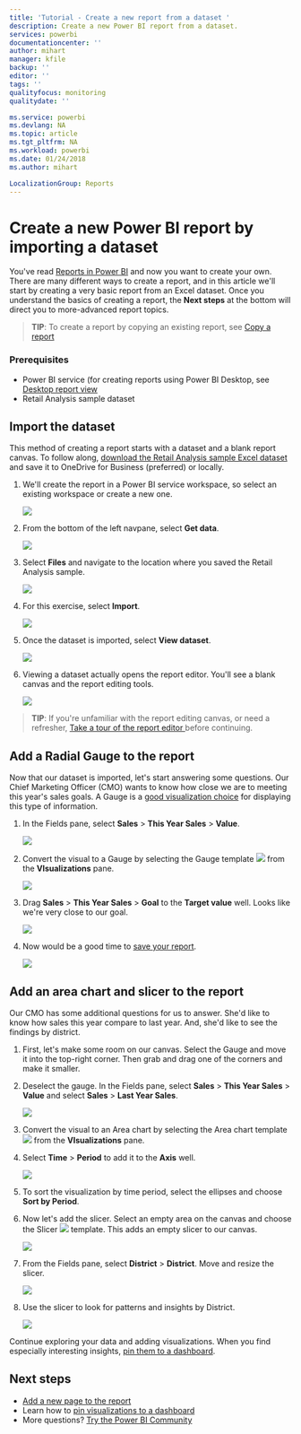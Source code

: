 ```yaml
---
title: 'Tutorial - Create a new report from a dataset '
description: Create a new Power BI report from a dataset.
services: powerbi
documentationcenter: ''
author: mihart
manager: kfile
backup: ''
editor: ''
tags: ''
qualityfocus: monitoring
qualitydate: ''

ms.service: powerbi
ms.devlang: NA
ms.topic: article
ms.tgt_pltfrm: NA
ms.workload: powerbi
ms.date: 01/24/2018
ms.author: mihart

LocalizationGroup: Reports
---
```

# Create a new Power BI report by importing a dataset
You've read [Reports in Power BI](service-reports.md) and now you want to create your own. There are many different ways to create a report, and in this article we'll start by creating a very basic report from an Excel dataset. Once you understand the basics of creating a report, the **Next steps** at the bottom will direct you to more-advanced report topics.  

> **TIP**: To create a report by copying an existing report, see [Copy a report](power-bi-report-copy.md)
> 
### Prerequisites
- Power BI service (for creating reports using Power BI Desktop, see [Desktop report view](desktop-report-view.md)   
- Retail Analysis sample dataset

## Import the dataset
This method of creating a report starts with a dataset and a blank report canvas. To follow along, [download the Retail Analysis sample Excel dataset](http://go.microsoft.com/fwlink/?LinkId=529778) and save it to OneDrive for Business (preferred) or locally.

1. We'll create the report in a Power BI service workspace, so select an existing workspace or create a new one.
   
   ![](media/service-report-create-new/power-bi-workspaces2.png)
2. From the bottom of the left navpane, select **Get data**.
   
   ![](media/service-report-create-new/power-bi-get-data3.png)
3. Select **Files** and navigate to the location where you saved the Retail Analysis sample.
   
    ![](media/service-report-create-new/power-bi-select-files.png)
4. For this exercise, select **Import**.
   
   ![](media/service-report-create-new/power-bi-import.png)
5. Once the dataset is imported, select **View dataset**.
   
   ![](media/service-report-create-new/power-bi-view-dataset.png)
6. Viewing a dataset actually opens the report editor.  You'll see a blank canvas and the report editing tools.
   
   ![](media/service-report-create-new/power-bi-blank-report.png)

> **TIP**: If you're unfamiliar with the report editing canvas, or need a refresher, [Take a tour of the report editor ](service-the-report-editor-take-a-tour.md) before continuing.
> 
> 

## Add a Radial Gauge to the report
Now that our dataset is imported, let's start answering some questions.  Our Chief Marketing Officer (CMO) wants to know how close we are to meeting this year's sales goals. A Gauge is a [good visualization choice](power-bi-report-visualizations.md) for displaying this type of information.

1. In the Fields pane, select **Sales** > **This Year Sales** > **Value**.
   
    ![](media/service-report-create-new/power-bi-report-step1.png)
2. Convert the visual to a Gauge by selecting the Gauge template ![](media/service-report-create-new/powerbi-gauge-icon.png) from the **VIsualizations** pane.
   
    ![](media/service-report-create-new/power-bi-report-step2.png)
3. Drag **Sales** > **This Year Sales** > **Goal** to the **Target value** well. Looks like we're very close to our goal.
   
    ![](media/service-report-create-new/power-bi-report-step3.png)
4. Now would be a good time to [save your report](service-report-save.md).
   
   ![](media/service-report-create-new/powerbi-save.png)

## Add an area chart and slicer to the report
Our CMO has some additional questions for us to answer. She'd like to know how sales this year compare to last year. And, she'd like to see the findings by district.

1. First, let's make some room on our canvas. Select the Gauge and move it into the top-right corner. Then grab and drag one of the corners and make it smaller.
2. Deselect the gauge. In the Fields pane, select **Sales** > **This Year Sales** > **Value** and select **Sales** > **Last Year Sales**.
   
    ![](media/service-report-create-new/power-bi-report-step4.png)
3. Convert the visual to an Area chart by selecting the Area chart template ![](media/service-report-create-new/power-bi-areachart-icon.png) from the **VIsualizations** pane.
4. Select **Time** > **Period** to add it to the **Axis** well.
   
    ![](media/service-report-create-new/power-bi-report-step5.png)
5. To sort the visualization by time period, select the ellipses and choose **Sort by Period**.
6. Now let's add the slicer. Select an empty area on the canvas and choose the Slicer ![](media/service-report-create-new/power-bi-slicer-icon.png)    template. This adds an empty slicer to our canvas.
   
    ![](media/service-report-create-new/power-bi-report-step6.png)    
7. From the Fields pane, select **District** > **District**. Move and resize the slicer.
   
    ![](media/service-report-create-new/power-bi-report-step7.png)  
8. Use the slicer to look for patterns and insights by District.
   
   ![](media/service-report-create-new/power-bi-slicer-video2.gif)  

Continue exploring your data and adding visualizations. When you find especially interesting insights, [pin them to a dashboard](service-dashboard-pin-tile-from-report.md).

## Next steps
* [Add a new page to the report](power-bi-report-add-page.md)  
* Learn how to [pin visualizations to a dashboard](service-dashboard-pin-tile-from-report.md)   
* More questions? [Try the Power BI Community](http://community.powerbi.com/)

